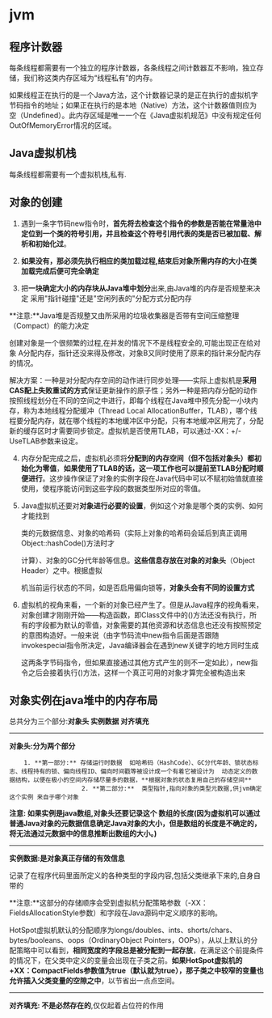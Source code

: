 # jvm

## 程序计数器

每条线程都需要有一个独立的程序计数器，各条线程之间计数器互不影响，独立存储，我们称这类内存区域为“线程私有”的内存。 

如果线程正在执行的是一个Java方法，这个计数器记录的是正在执行的虚拟机字节码指令的地址；如果正在执行的是本地（Native）方法，这个计数器值则应为空（Undefined）。此内存区域是唯一一个在《Java虚拟机规范》中没有规定任何OutOfMemoryError情况的区域。 

## Java虚拟机栈

每条线程都需要有一个虚拟机栈,私有.

## 对象的创建

1. 遇到一条字节码new指令时，**首先将去检查这个指令的参数是否能在常量池中定位到一个类的符号引用，并且检查这个符号引用代表的类是否已被加载、解析和初始化过**。

2. **如果没有，那必须先执行相应的类加载过程,结束后对象所需内存的大小在类加载完成后便可完全确定**

3. 把**一块确定大小的内存块从Java堆中划分**出来,由Java堆的内存是否规整来决定 采用"指针碰撞"还是"空闲列表的"分配方式分配内存
   

**注意:**Java堆是否规整又由所采用的垃圾收集器是否带有空间压缩整理（Compact）的能力决定

创建对象是一个很频繁的过程,在并发的情况下不是线程安全的,可能出现正在给对象 A分配内存，指针还没来得及修改，对象B又同时使用了原来的指针来分配内存的情况。

解决方案：一种是对分配内存空间的动作进行同步处理——实际上虚拟机是**采用CAS配上失败重试的方式**保证更新操作的原子性；另外一种是把内存分配的动作按照线程划分在不同的空间之中进行，即每个线程在Java堆中预先分配一小块内存，称为本地线程分配缓冲（Thread Local AllocationBuffer，TLAB），哪个线程要分配内存，就在哪个线程的本地缓冲区中分配，只有本地缓冲区用完了，分配新的缓存区时才需要同步锁定。虚拟机是否使用TLAB，可以通过-XX：+/-UseTLAB参数来设定。

4. 内存分配完成之后，虚拟机必须将**分配到的内存空间（但不包括对象头）都初始化为零值**，**如果使用了TLAB的话，这一项工作也可以提前至TLAB分配时顺便进行**。这步操作保证了对象的实例字段在Java代码中可以不赋初始值就直接使用，使程序能访问到这些字段的数据类型所对应的零值。 

5. Java虚拟机还要对**对象进行必要的设置**，例如这个对象是哪个类的实例、如何才能找到 

   类的元数据信息、对象的哈希码（实际上对象的哈希码会延后到真正调用Object::hashCode()方法时才 

   计算）、对象的GC分代年龄等信息。**这些信息存放在对象的对象头**（Object Header）之中。根据虚拟 

   机当前运行状态的不同，如是否启用偏向锁等，**对象头会有不同的设置方式**

6. 虚拟机的视角来看，一个新的对象已经产生了。但是从Java程序的视角看来，对象创建才刚刚开始——构造函数，即Class文件中的<init>()方法还没有执行，所有的字段都为默认的零值，对象需要的其他资源和状态信息也还没有按照预定的意图构造好。一般来说（由字节码流中new指令后面是否跟随invokespecial指令所决定，Java编译器会在遇到new关键字的地方同时生成 

   这两条字节码指令，但如果直接通过其他方式产生的则不一定如此），new指令之后会接着执行<init>()方法，这样一个真正可用的对象才算完全被构造出来


## 对象实例在java堆中的内存布局

总共分为三个部分:**对象头  实例数据  对齐填充**

---

**对象头:分为两个部分**

  		1. **第一部分:** 存储运行时数据  如哈希码（HashCode）、GC分代年龄、锁状态标志、线程持有的锁、偏向线程ID、偏向时间戳等被设计成一个有着它被设计为  动态定义的数据结构，以便在极小的空间内存储尽量多的数据，**根据对象的状态复用自己的存储空间**
                		2. **第二部分:**  类型指针,指向对象的类型元数据,供jvm确定这个实例 来自于哪个对象

**注意: 如果实例是java数组,对象头还要记录这个 数组的长度(因为虚拟机可以通过普通Java对象的元数据信息确定Java对象的大小，但是数组的长度是不确定的，将无法通过元数据中的信息推断出数组的大小。)**

---

**实例数据:是对象真正存储的有效信息**

记录了在程序代码里面所定义的各种类型的字段内容,包括父类继承下来的,自身自带的

**注意:**这部分的存储顺序会受到虚拟机分配策略参数（-XX：FieldsAllocationStyle参数）和字段在Java源码中定义顺序的影响。

HotSpot虚拟机默认的分配顺序为longs/doubles、ints、shorts/chars、bytes/booleans、oops（OrdinaryObject Pointers，OOPs），从以上默认的分配策略中可以看到，**相同宽度的字段总是被分配到一起存放**，在满足这个前提条件的情况下，在父类中定义的变量会出现在子类之前。**如果HotSpot虚拟机的+XX：CompactFields参数值为true（默认就为true），那子类之中较窄的变量也允许插入父类变量的空隙之中**，以节省出一点点空间。 

---

**对齐填充:  不是必然存在的**,仅仅起着占位符的作用
